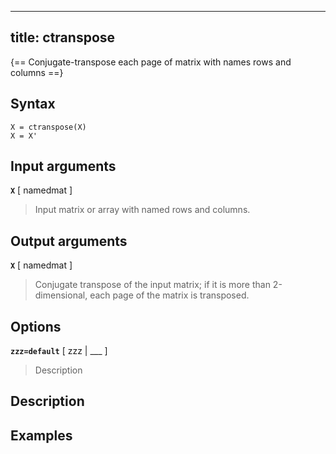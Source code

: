 
---
title: ctranspose
---

{== Conjugate-transpose each page of matrix with names rows and columns ==}


## Syntax 

    X = ctranspose(X)
    X = X'


## Input arguments 

__`X`__ [ namedmat ]
> 
> Input matrix or array with named rows and columns.
> 


## Output arguments 

__`X`__ [ namedmat ]
> 
> Conjugate transpose of the input matrix; if it is
> more than 2-dimensional, each page of the matrix is transposed.
> 


## Options 

__`zzz=default`__ [ zzz | ___ ]
> 
> Description
> 


## Description 



## Examples

```matlab
```

